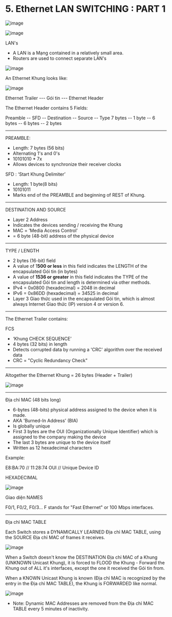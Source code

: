 # 5. Ethernet LAN SWITCHING : PART 1

![image](https://github.com/psaumur/CCNA/assets/106411237/a40e81d9-c008-4fb4-8580-2eaf63003e63)

![image](https://github.com/psaumur/CCNA/assets/106411237/2db46525-98b8-4211-aeb3-efc34bd84222)


LAN's

- A LAN is a Mạng contained in a relatively small area.
- Routers are used to connect separate LAN's

![image](https://github.com/psaumur/CCNA/assets/106411237/2a4de9d4-3408-49b9-9492-42b7eb56fe27)


An Ethernet Khung looks like:

![image](https://github.com/psaumur/CCNA/assets/106411237/ad579917-f9a0-4cd8-be25-351ecbfc87af)


Ethernet Trailer --- Gói tin --- Ethernet Header

The Ethernet Header contains 5 Fields:

Preamble -- SFD -- Destination -- Source -- Type
7 bytes  -- 1 byte -- 6 bytes -- 6 bytes -- 2 bytes

---

PREAMBLE:

- Length: 7 bytes (56 bits)
- Alternating 1's and 0's
- 10101010 * 7x
- Allows devices to synchronize their receiver clocks

SFD : ‘Start Khung Delimiter’

- Length: 1 byte(8 bits)
- 10101011
- Marks end of the PREAMBLE and beginning of REST of Khung.

---

DESTINATION AND SOURCE

- Layer 2 Address
- Indicates the devices sending / receiving the Khung
- MAC = ’Media Access Control’
- = 6 byte (48-bit) address of the physical device

---

TYPE / LENGTH

- 2 bytes (16-bit) field
- A value of 1**500 or less** in this field indicates the LENGTH of the encapsulated Gói tin (in bytes)
- A value of **1536 or greater** in this field indicates the TYPE of the encapsulated Gói tin and length is determined via other methods.
- IPv4 = 0x0800 (hexadecimal) = 2048 in decimal
- IPv6 = 0x86DD (hexadecimal) = 34525 in decimal
- Layer 3 Giao thức used in the encapsulated Gói tin, which is almost always Internet Giao thức (IP) version 4 or version 6.

---

The Ethernet Trailer contains:

FCS

- ‘Khung CHECK SEQUENCE’
- 4 bytes (32 bits) in length
- Detects corrupted data by running a 'CRC' algorithm over the received data
- CRC = "Cyclic Redundancy Check"

---

Altogether the Ethernet Khung = 26 bytes (Header + Trailer)

![image](https://github.com/psaumur/CCNA/assets/106411237/c8c1a143-0675-4aa4-83bc-6031d10cc0b8)


---

Địa chỉ MAC (48 bits long)

- 6-bytes (48-bits) physical address assigned to the device when it is made.
- AKA 'Burned-In Address' (BIA)
- Is globally unique
- First 3 bytes are the OUI (Organizationally Unique Identifier) which is assigned to the company making the device
- The last 3 bytes are unique to the device itself
- Written as 12 hexadecimal characters

Example:

E8:BA:70 // 11:28:74
OUI    // Unique Device ID

HEXADECIMAL

![image](https://github.com/psaumur/CCNA/assets/106411237/65a5e84a-b8db-46f5-b288-518139e99453)


Giao diện NAMES

F0/1, F0/2, F0/3... F stands for "Fast Ethernet" or 100 Mbps interfaces.

---

Địa chỉ MAC TABLE

Each Switch stores a DYNAMICALLY LEARNED Địa chỉ MAC TABLE, using the SOURCE Địa chỉ MAC of frames it receives.

![image](https://github.com/psaumur/CCNA/assets/106411237/582421a9-6351-48b7-bfe1-c2153520920c)


When a Switch doesn't know the DESTINATION Địa chỉ MAC of a Khung (UNKNOWN Unicast Khung), it is forced to FLOOD the Khung - Forward the Khung out of ALL it's interfaces, except the one it received the Gói tin from.

When a KNOWN Unicast Khung is known (Địa chỉ MAC is recognized by the entry in the Địa chỉ MAC TABLE), the Khung is FORWARDED like normal.

![image](https://github.com/psaumur/CCNA/assets/106411237/ff731ab3-fad2-4e10-9fa7-ce583a6a0bb2)

- Note: Dynamic MAC Addresses are removed from the Địa chỉ MAC TABLE every 5 minutes of inactivity.
